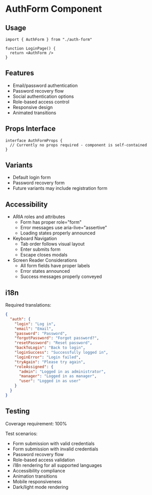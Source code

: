 
# AuthForm Component

## Usage
```tsx
import { AuthForm } from "./auth-form"

function LoginPage() {
  return <AuthForm />
}
```

## Features
- Email/password authentication
- Password recovery flow
- Social authentication options
- Role-based access control
- Responsive design
- Animated transitions

## Props Interface
```tsx
interface AuthFormProps {
  // Currently no props required - component is self-contained
}
```

## Variants
- Default login form
- Password recovery form
- Future variants may include registration form

## Accessibility
- ARIA roles and attributes
  - Form has proper role="form"
  - Error messages use aria-live="assertive"
  - Loading states properly announced
- Keyboard Navigation
  - Tab order follows visual layout
  - Enter submits form
  - Escape closes modals
- Screen Reader Considerations
  - All form fields have proper labels
  - Error states announced
  - Success messages properly conveyed

## i18n
Required translations:
```json
{
  "auth": {
    "login": "Log in",
    "email": "Email",
    "password": "Password",
    "forgotPassword": "Forgot password?",
    "resetPassword": "Reset password",
    "backToLogin": "Back to login",
    "loginSuccess": "Successfully logged in",
    "loginError": "Login failed",
    "tryAgain": "Please try again",
    "roleAssigned": {
      "admin": "Logged in as administrator",
      "manager": "Logged in as manager",
      "user": "Logged in as user"
    }
  }
}
```

## Testing
Coverage requirement: 100%

Test scenarios:
- Form submission with valid credentials
- Form submission with invalid credentials
- Password recovery flow
- Role-based access validation
- i18n rendering for all supported languages
- Accessibility compliance
- Animation transitions
- Mobile responsiveness
- Dark/light mode rendering
